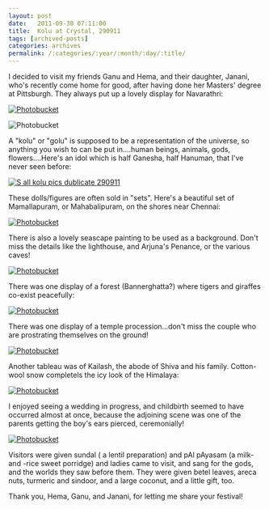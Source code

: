 ```yaml
---
layout: post
date:	2011-09-30 07:11:00
title:  Kolu at Crystal, 290911
tags: [archived-posts]
categories: archives
permalink: /:categories/:year/:month/:day/:title/
---
```

I decided to visit my friends  Ganu and Hema, and their daughter, Janani, who's recently come home for good, after having done her Masters' degree at Pittsburgh. They always put up a lovely display for Navarathri:


<a href="http://s1142.photobucket.com/albums/n602/Deepapctrsglr/?action=view&amp;current=IMG_8689-1.jpg" target="_blank"><img src="http://i1142.photobucket.com/albums/n602/Deepapctrsglr/IMG_8689-1.jpg" border="0" alt="Photobucket"></a>

<lj-cut text="want to see the kolu?" here="Here" it="it" with="with" the="the" which="which" i="I" prefer:="prefer:" href="http://s1142.photobucket.com/albums/n602/Deepapctrsglr/?action=view&amp;current=IMG_8690-1.jpg" target="_blank"><img src="http://i1142.photobucket.com/albums/n602/Deepapctrsglr/IMG_8690-1.jpg" border="0" alt="Photobucket"></a>

A "kolu" or "golu" is supposed to be a representation of the universe, so anything you wish to can be put in....human beings, animals, gods, flowers....Here's an idol which is half Ganesha, half Hanuman, that I've never seen before:

<a href="http://s1142.photobucket.com/albums/n602/Deepapctrsglr/?action=view&amp;current=IMG_8706-1.jpg" target="_blank"><img src="http://i1142.photobucket.com/albums/n602/Deepapctrsglr/IMG_8706-1.jpg" border="0" alt="S all kolu pics dublicate 290911"></a>

These dolls/figures are often sold in "sets". Here's a beautiful set of  Mamallapuram, or Mahabalipuram, on the shores near Chennai:


<a href="http://s1142.photobucket.com/albums/n602/Deepapctrsglr/?action=view&amp;current=IMG_8700-1.jpg" target="_blank"><img src="http://i1142.photobucket.com/albums/n602/Deepapctrsglr/IMG_8700-1.jpg" border="0" alt="Photobucket"></a>


There is also a lovely seascape painting to be used as a background. Don't miss the details like the lighthouse, and Arjuna's Penance, or the various caves!


<a href="http://s1142.photobucket.com/albums/n602/Deepapctrsglr/?action=view&amp;current=IMG_8694-1.jpg" target="_blank"><img src="http://i1142.photobucket.com/albums/n602/Deepapctrsglr/IMG_8694-1.jpg" border="0" alt="Photobucket"></a>

There was one display of a forest (Bannerghatta?) where tigers and giraffes co-exist peacefully:

<a href="http://s1142.photobucket.com/albums/n602/Deepapctrsglr/?action=view&amp;current=IMG_8698-2.jpg" target="_blank"><img src="http://i1142.photobucket.com/albums/n602/Deepapctrsglr/IMG_8698-2.jpg" border="0" alt="Photobucket"></a>

There was one display of a temple procession...don't miss the couple who are prostrating themselves on the ground!


<a href="http://s1142.photobucket.com/albums/n602/Deepapctrsglr/?action=view&amp;current=IMG_8702-1.jpg" target="_blank"><img src="http://i1142.photobucket.com/albums/n602/Deepapctrsglr/IMG_8702-1.jpg" border="0" alt="Photobucket"></a>


Another tableau was of Kailash, the abode of Shiva and his family. Cotton-wool snow completels the icy look of the Himalaya:

<a href="http://s1142.photobucket.com/albums/n602/Deepapctrsglr/?action=view&amp;current=IMG_8703-2.jpg" target="_blank"><img src="http://i1142.photobucket.com/albums/n602/Deepapctrsglr/IMG_8703-2.jpg" border="0" alt="Photobucket"></a>

</lj-cut>

I enjoyed seeing a wedding in progress, and childbirth seemed to have occurred almost at once, because the adjoining scene was one of the parents getting the boy's ears pierced, ceremonially!


<a href="http://s1142.photobucket.com/albums/n602/Deepapctrsglr/?action=view&amp;current=IMG_8704-1.jpg" target="_blank"><img src="http://i1142.photobucket.com/albums/n602/Deepapctrsglr/IMG_8704-1.jpg" border="0" alt="Photobucket"></a>

Visitors were given sundal ( a lentil preparation) and pAl pAyasam (a milk-and -rice sweet porridge) and ladies came to visit, and sang for the gods, and the worlds they saw before them.  They were given betel leaves, areca nuts, turmeric and sindoor, and a large coconut, and a little gift, too.

Thank you, Hema, Ganu, and Janani, for letting me share your festival!
